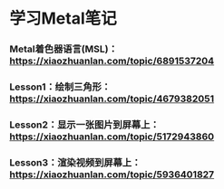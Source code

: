 # 学习Metal笔记

### Metal着色器语言(MSL)：https://xiaozhuanlan.com/topic/6891537204
### Lesson1：绘制三角形：https://xiaozhuanlan.com/topic/4679382051
### Lesson2：显示一张图片到屏幕上：https://xiaozhuanlan.com/topic/5172943860
### Lesson3：渲染视频到屏幕上：https://xiaozhuanlan.com/topic/5936401827
